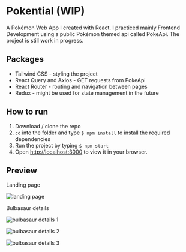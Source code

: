 # Pokential (WIP)
A Pokémon Web App I created with React. I practiced mainly Frontend Development using a public Pokémon themed api called PokeApi. The project is still work in progress.

## Packages
* Tailwind CSS - styling the project
* React Query and Axios - GET requests from PokeApi
* React Router - routing and navigation between pages
* Redux - might be used for state management in the future

## How to run
1. Download / clone the repo
2. `cd` into the folder and type `$ npm install` to install the required dependencies
3. Run the project by typing `$ npm start`
4. Open [http://localhost:3000](http://localhost:3000) to view it in your browser.

## Preview

Landing page

![landing page](https://user-images.githubusercontent.com/106272614/205486664-d3aa4d80-ad47-4e4b-9864-18d524fc164b.png)

Bulbasaur details

![bulbasaur details 1](https://user-images.githubusercontent.com/106272614/205486615-98bf2100-eb6b-4716-822e-fb1544a2e74f.png)

![bulbasaur details 2](https://user-images.githubusercontent.com/106272614/205486735-a6d2b1b7-9329-45ef-8010-277c167aebe7.png)

![bulbasaur details 3](https://user-images.githubusercontent.com/106272614/205486825-a483d05d-b3d7-45dc-9f2c-d689f92389c7.png)


